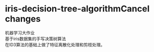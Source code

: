 # iris-decision-tree-algorithmCancel changes
机器学习大作业  
基于iris数据集的手写决策树算法  
在ID3算法的基础上做了特征离散化处理和剪枝处理。
